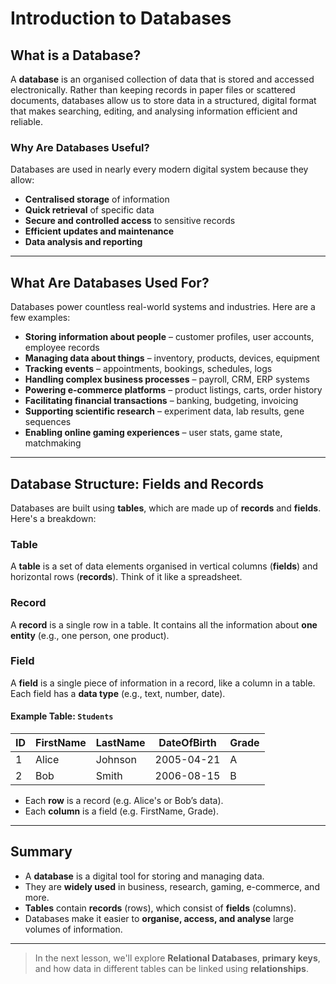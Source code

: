 #  Introduction to Databases

##  What is a Database?

A **database** is an organised collection of data that is stored and accessed electronically. Rather than keeping records in paper files or scattered documents, databases allow us to store data in a structured, digital format that makes searching, editing, and analysing information efficient and reliable.

###  Why Are Databases Useful?

Databases are used in nearly every modern digital system because they allow:

-  **Centralised storage** of information
-  **Quick retrieval** of specific data
-  **Secure and controlled access** to sensitive records
-  **Efficient updates and maintenance**
-  **Data analysis and reporting**

---

##  What Are Databases Used For?

Databases power countless real-world systems and industries. Here are a few examples:

-  **Storing information about people** – customer profiles, user accounts, employee records
-  **Managing data about things** – inventory, products, devices, equipment
-  **Tracking events** – appointments, bookings, schedules, logs
-  **Handling complex business processes** – payroll, CRM, ERP systems
-  **Powering e-commerce platforms** – product listings, carts, order history
-  **Facilitating financial transactions** – banking, budgeting, invoicing
-  **Supporting scientific research** – experiment data, lab results, gene sequences
-  **Enabling online gaming experiences** – user stats, game state, matchmaking

---

##  Database Structure: Fields and Records

Databases are built using **tables**, which are made up of **records** and **fields**. Here's a breakdown:

###  Table

A **table** is a set of data elements organised in vertical columns (**fields**) and horizontal rows (**records**). Think of it like a spreadsheet.

###  Record

A **record** is a single row in a table. It contains all the information about **one entity** (e.g., one person, one product).

###  Field

A **field** is a single piece of information in a record, like a column in a table. Each field has a **data type** (e.g., text, number, date).

#### Example Table: `Students`

| ID | FirstName | LastName | DateOfBirth | Grade |
|----|-----------|----------|-------------|-------|
| 1  | Alice     | Johnson  | 2005-04-21  | A     |
| 2  | Bob       | Smith    | 2006-08-15  | B     |

- Each **row** is a record (e.g. Alice's or Bob’s data).
- Each **column** is a field (e.g. FirstName, Grade).

---

##  Summary

- A **database** is a digital tool for storing and managing data.
- They are **widely used** in business, research, gaming, e-commerce, and more.
- **Tables** contain **records** (rows), which consist of **fields** (columns).
- Databases make it easier to **organise, access, and analyse** large volumes of information.

---

>  In the next lesson, we'll explore **Relational Databases**, **primary keys**, and how data in different tables can be linked using **relationships**.

